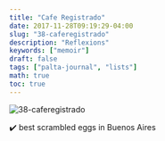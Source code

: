 ```yaml
---
title: "Cafe Registrado"
date: 2017-11-28T09:19:29-04:00
slug: "38-caferegistrado"
description: "Reflexions"
keywords: ["memoir"]
draft: false
tags: ["palta-journal", "lists"]
math: true
toc: true
---
```


![38-caferegistrado](/addhana/38-caferegistrado.jpg)

✔️ best scrambled eggs in Buenos Aires
